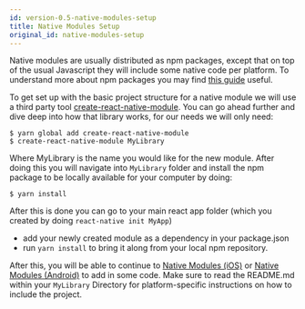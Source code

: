 ```yaml
---
id: version-0.5-native-modules-setup
title: Native Modules Setup
original_id: native-modules-setup
---
```


Native modules are usually distributed as npm packages, except that on top of the usual Javascript they will include some native code per platform. To understand more about npm packages you may find [this guide](https://docs.npmjs.com/getting-started/publishing-npm-packages) useful.

To get set up with the basic project structure for a native module we will use a third party tool [create-react-native-module](https://github.com/brodybits/create-react-native-module). You can go ahead further and dive deep into how that library works, for our needs we will only need:

```
$ yarn global add create-react-native-module
$ create-react-native-module MyLibrary
```

Where MyLibrary is the name you would like for the new module. After doing this you will navigate into `MyLibrary` folder and install the npm package to be locally available for your computer by doing:

```
$ yarn install
```

After this is done you can go to your main react app folder (which you created by doing `react-native init MyApp`)

- add your newly created module as a dependency in your package.json
- run `yarn install` to bring it along from your local npm repository.

After this, you will be able to continue to [Native Modules (iOS)](native-modules-ios) or [Native Modules (Android)](native-modules-android) to add in some code. Make sure to read the README.md within your `MyLibrary` Directory for platform-specific instructions on how to include the project.
